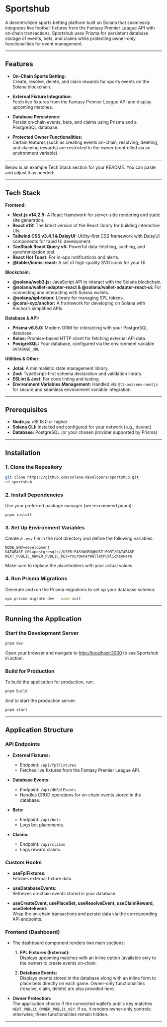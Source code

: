 # Sportshub

A decentralized sports betting platform built on Solana that seamlessly integrates live football fixtures from the Fantasy Premier League API with on‑chain transactions. Sportshub uses Prisma for persistent database storage of events, bets, and claims while protecting owner-only functionalities for event management.

---

## Features

- **On‑Chain Sports Betting:**  
  Create, resolve, delete, and claim rewards for sports events on the Solana blockchain.
  
- **External Fixture Integration:**  
  Fetch live fixtures from the Fantasy Premier League API and display upcoming matches.
  
- **Database Persistence:**  
  Persist on‑chain events, bets, and claims using Prisma and a PostgreSQL database.
  
- **Protected Owner Functionalities:**  
  Certain features (such as creating events on-chain, resolving, deleting, and claiming rewards) are restricted to the owner (controlled via an environment variable).

---

Below is an example Tech Stack section for your README. You can paste and adjust it as needed:

---

## Tech Stack

**Frontend:**
- **Next.js v14.2.5:** A React framework for server-side rendering and static site generation.
- **React v18:** The latest version of the React library for building interactive UIs.
- **Tailwind CSS v3.4.1 & DaisyUI:** Utility-first CSS framework with DaisyUI components for rapid UI development.
- **TanStack React Query v5:** Powerful data-fetching, caching, and synchronization tool.
- **React Hot Toast:** For in-app notifications and alerts.
- **@tabler/icons-react:** A set of high-quality SVG icons for your UI.

**Blockchain:**
- **@solana/web3.js:** JavaScript API to interact with the Solana blockchain.
- **@solana/wallet-adapter-react & @solana/wallet-adapter-react-ui:** For connecting and interacting with Solana wallets.
- **@solana/spl-token:** Library for managing SPL tokens.
- **@coral-xyz/anchor:** A framework for developing on Solana with Anchor’s simplified APIs.

**Database & API:**
- **Prisma v6.5.0:** Modern ORM for interacting with your PostgreSQL database.
- **Axios:** Promise-based HTTP client for fetching external API data.
- **PostgreSQL:** Your database, configured via the environment variable `DATABASE_URL`.

**Utilities & Other:**
- **Jotai:** A minimalistic state management library.
- **Zod:** TypeScript-first schema declaration and validation library.
- **ESLint & Jest:** For code linting and testing.
- **Environment Variables Management:** Handled via `@t3-oss/env-nextjs` for secure and seamless environment variable integration.

---

## Prerequisites

- **Node.js:** v18.18.0 or higher
- **Solana CLI:** Installed and configured for your network (e.g., devnet)
- **Database:** PostgreSQL (or your chosen provider supported by Prisma)

---

## Installation

### 1. Clone the Repository

```bash
git clone https://github.com/solana-developers/sportshub.git
cd sportshub
```

### 2. Install Dependencies

Use your preferred package manager (we recommend pnpm):

```bash
pnpm install
```

### 3. Set Up Environment Variables

Create a `.env` file in the root directory and define the following variables:

```env
NODE_ENV=development
DATABASE_URL=postgresql://USER:PASSWORD@HOST:PORT/DATABASE
NEXT_PUBLIC_OWNER_PUBLIC_KEY=YourOwnerWalletPublicKeyHere
```

Make sure to replace the placeholders with your actual values.

### 4. Run Prisma Migrations

Generate and run the Prisma migrations to set up your database schema:

```bash
npx prisma migrate dev --name init
```

---

## Running the Application

### Start the Development Server

```bash
pnpm dev
```

Open your browser and navigate to [http://localhost:3000](http://localhost:3000) to see Sportshub in action.

### Build for Production

To build the application for production, run:

```bash
pnpm build
```

And to start the production server:

```bash
pnpm start
```

---

## Application Structure

### API Endpoints

- **External Fixtures:**  
  - Endpoint: `/api/fplFixtures`  
  - Fetches live fixtures from the Fantasy Premier League API.

- **Database Events:**  
  - Endpoint: `/api/dbFplEvents`  
  - Handles CRUD operations for on‑chain events stored in the database.

- **Bets:**  
  - Endpoint: `/api/bets`  
  - Logs bet placements.

- **Claims:**  
  - Endpoint: `/api/claims`  
  - Logs reward claims.

### Custom Hooks

- **useFplFixtures:**  
  Fetches external fixture data.

- **useDatabaseEvents:**  
  Retrieves on‑chain events stored in your database.

- **useCreateEvent, usePlaceBet, useResolveEvent, useClaimReward, useDeleteEvent:**  
  Wrap the on‑chain transactions and persist data via the corresponding API endpoints.

### Frontend (Dashboard)

- The dashboard component renders two main sections:
  1. **FPL Fixtures (External):**  
     Displays upcoming matches with an inline option (available only to the owner) to create events on‑chain.
  
  2. **Database Events:**  
     Displays events stored in the database along with an inline form to place bets directly on each game. Owner-only functionalities (resolve, claim, delete) are also provided here.

- **Owner Protection:**  
  The application checks if the connected wallet’s public key matches `NEXT_PUBLIC_OWNER_PUBLIC_KEY`. If so, it renders owner‑only controls; otherwise, these functionalities remain hidden.

---